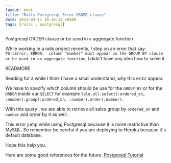 ```yaml
---
layout: post
title: "Rails Postgresql Error ORDER clause"
date: 2014-04-14 19:10:13 +0200
tags: [rails , postgresql]
---
```


Postgresql ORDER clause or be used in a aggregate function

While working in a rails project recently, I step on an error that say: `PG::Error: ERROR:  column "number" must appear in the GROUP BY clause or be used in an aggregate function`,
I didn't have any idea how to solve it.

READMORE

Reading for a while I think I have a small understand, why this error appear.

We have to specify which column should be use for the `GROUP BY` or for the `ORDER` inside our `SELECT` for example `Sale.all.select(:ordered_on, :number).group(:ordered_on, :number).order(:number)`.

With this query , we are able to retrieve all sales group by `ordered_on` and `number` and order by it as well.

This error jump while using Postgresql because it is more restrictive than MySQL. So remember be careful if you are deploying to Heroku because it's default database.

Hope this help you.

Here are some good references for the future. [Postgresql Tutorial](http://www.postgresqltutorial.com/)

